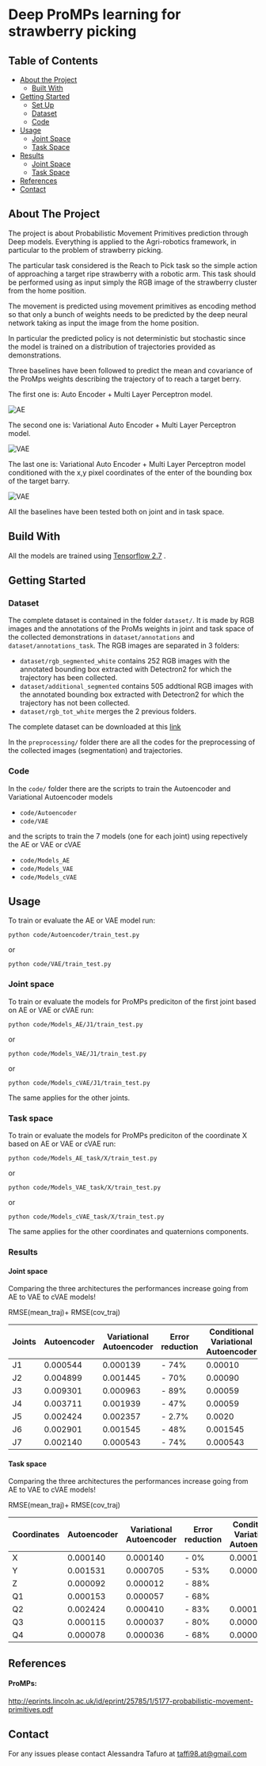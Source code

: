 # Deep ProMPs learning for strawberry picking


<!-- TABLE OF CONTENTS -->
## Table of Contents

* [About the Project](#about-the-project)
  * [Built With](#built-with)
* [Getting Started](#getting-started)
   * [Set Up](#Set-Up)
   * [Dataset](#Dataset)
   * [Code](#Code)
* [Usage](#usage)
    * [Joint Space](#Joint-Space)
    * [Task Space](#Task-Space)
* [Results](#results)
    * [Joint Space](#Joint-Space)
    * [Task Space](#Task-Space)
* [References](#references)
* [Contact](#contact)


## About The Project

The project is about Probabilistic Movement Primitives prediction through Deep models. Everything is applied to the Agri-robotics framework, in particular to the problem of strawberry picking.

The particular task considered is the Reach to Pick task so the simple action of approaching a target ripe strawberry with a robotic arm. This task should be performed using as input simply the RGB image of the strawberry cluster from the home position.

The movement is predicted using movement primitives as encoding method so that only a bunch of weights needs to be predicted by the deep neural network taking as input the image from the home position.

In particular the predicted policy is not deterministic but stochastic since the model is trained on a distribution of trajectories provided as demonstrations.

Three baselines have been followed to predict the mean and covariance of the ProMps weights describing the trajectory of to reach a target berry.

The first one is: Auto Encoder + Multi Layer Perceptron model.

![AE](img/AE+MLP.png)

The second one is: Variational Auto Encoder + Multi Layer Perceptron model.

![VAE](img/VAE+MLP.png)

The last one is: Variational Auto Encoder + Multi Layer Perceptron model conditioned with the x,y pixel coordinates of the enter of the bounding box of the target barry.

![VAE](img/CVAE+MLP.png)

All the baselines have been tested both on joint and in task space.

## Build With

All the models are trained using [Tensorflow 2.7](https://pypi.org/project/tensorflow/) .

## Getting Started

### Dataset

The complete dataset is contained in the folder ```dataset/```. It is made by RGB images and the annotations of the ProMs weights in joint and task space of the collected demonstrations in  ```dataset/annotations``` and ```dataset/annotations_task```. The RGB images are separated in 3 folders: 

- ```dataset/rgb_segmented_white``` contains 252 RGB images with the annotated bounding box extracted with Detectron2 for which the trajectory has been collected.
- ```dataset/additional_segmented``` contains 505 addtional RGB images with the annotated bounding box extracted with Detectron2 for which the trajectory has not been collected.
- ```dataset/rgb_tot_white``` merges the 2 previous folders.

The complete dataset can be downloaded at this [link](https://drive.google.com/drive/folders/1k7QSSXEPNbt2EQn0ZCS2IrFKZuag864N?usp=sharing)

In the ```preprocessing/``` folder there are all the codes for the preprocessing of the collected images (segmentation) and trajectories.

### Code

In the ```code/``` folder there are the scripts to train the Autoencoder and Variational Autoencoder models
- ```code/Autoencoder```
- ```code/VAE```

and the scripts to train the 7 models (one for each joint) using repectively the AE or VAE or cVAE

- ```code/Models_AE```
- ```code/Models_VAE```
- ```code/Models_cVAE```


## Usage

To train or evaluate the AE or VAE model run:

```
python code/Autoencoder/train_test.py
```
or

```
python code/VAE/train_test.py
```
### Joint space

To train or evaluate the models for ProMPs prediciton of the first joint based on AE or VAE or cVAE run:

```
python code/Models_AE/J1/train_test.py
```
or

```
python code/Models_VAE/J1/train_test.py
```

or 
```
python code/Models_cVAE/J1/train_test.py
```
The same applies for the other joints.

### Task space

To train or evaluate the models for ProMPs prediciton of the coordinate X based on AE or VAE or cVAE run:

```
python code/Models_AE_task/X/train_test.py
```
or

```
python code/Models_VAE_task/X/train_test.py
```

or 
```
python code/Models_cVAE_task/X/train_test.py
```
The same applies for the other coordinates and quaternions components.

### Results

#### Joint space

Comparing the three architectures the performances increase going from AE to VAE to cVAE models!

RMSE(mean_traj)+ RMSE(cov_traj)

| Joints      | Autoencoder     | Variational Autoencoder     | Error reduction     | Conditional Variational Autoencoder     | Error reduction     |
| ----------- | --------------- | --------------------------- |-------------------- | --------------------------------------- | ------------------- | 
| J1          | 0.000544        | 0.000139                    | - 74%               | 0.00010                                 | - 28%               | 
| J2          | 0.004899        | 0.001445                    | - 70%               | 0.00090                                 | - 38%               | 
| J3          | 0.009301        | 0.000963                    | - 89%               | 0.00059                                 | - 38%               | 
| J4          | 0.003711        | 0.001939                    | - 47%               | 0.00059                                 | - 71%               | 
| J5          | 0.002424        | 0.002357                    | - 2.7%              | 0.0020                                  | - 13%               | 
| J6          | 0.002901        | 0.001545                    | - 48%               | 0.001545                                | - 0%                | 
| J7          | 0.002140        | 0.000543                    | - 74%               | 0.000543                                | - 0%             | 

#### Task space

Comparing the three architectures the performances increase going from AE to VAE to cVAE models!

RMSE(mean_traj)+ RMSE(cov_traj)

| Coordinates | Autoencoder     | Variational Autoencoder     | Error reduction     | Conditional Variational Autoencoder     | Error reduction     |
| ----------- | --------------- | --------------------------- |-------------------- | --------------------------------------- | ------------------- | 
| X           | 0.000140        | 0.000140                    | - 0%                | 0.000140                                | - 0%                | 
| Y           | 0.001531        | 0.000705                    | - 53%               | 0.000088                                | - 88%               | 
| Z           | 0.000092        | 0.000012                    | - 88%               |                               | - %                | 
| Q1          | 0.000153        | 0.000057                    | - 68%               |                               | - %                 | 
| Q2          | 0.002424        | 0.000410                    | - 83%               | 0.0001568                               | - 75%               | 
| Q3          | 0.000115        | 0.000037                    | - 80%               | 0.000021                                | - 43%               | 
| Q4          | 0.000078        | 0.000036                    | - 68%               | 0.000033                                | -8 %                | 


## References

#### ProMPs:

http://eprints.lincoln.ac.uk/id/eprint/25785/1/5177-probabilistic-movement-primitives.pdf

## Contact

For any issues please contact Alessandra Tafuro at taffi98.at@gmail.com
